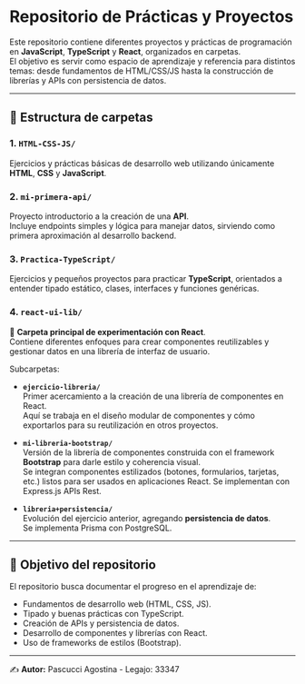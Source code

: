 # Repositorio de Prácticas y Proyectos

Este repositorio contiene diferentes proyectos y prácticas de programación en **JavaScript**, **TypeScript** y **React**, organizados en carpetas.  
El objetivo es servir como espacio de aprendizaje y referencia para distintos temas: desde fundamentos de HTML/CSS/JS hasta la construcción de librerías y APIs con persistencia de datos.

---

## 📂 Estructura de carpetas

### 1. `HTML-CSS-JS/`
Ejercicios y prácticas básicas de desarrollo web utilizando únicamente **HTML**, **CSS** y **JavaScript**.

### 2. `mi-primera-api/`
Proyecto introductorio a la creación de una **API**.  
Incluye endpoints simples y lógica para manejar datos, sirviendo como primera aproximación al desarrollo backend.

### 3. `Practica-TypeScript/`
Ejercicios y pequeños proyectos para practicar **TypeScript**, orientados a entender tipado estático, clases, interfaces y funciones genéricas.

### 4. `react-ui-lib/`
📌 **Carpeta principal de experimentación con React**.  
Contiene diferentes enfoques para crear componentes reutilizables y gestionar datos en una librería de interfaz de usuario.

Subcarpetas:
- **`ejercicio-libreria/`**  
  Primer acercamiento a la creación de una librería de componentes en React.  
  Aquí se trabaja en el diseño modular de componentes y cómo exportarlos para su reutilización en otros proyectos.

- **`mi-libreria-bootstrap/`**  
  Versión de la librería de componentes construida con el framework **Bootstrap** para darle estilo y coherencia visual.  
  Se integran componentes estilizados (botones, formularios, tarjetas, etc.) listos para ser usados en aplicaciones React.
  Se implementan con Express.js APIs Rest.
  
- **`libreria+persistencia/`**  
  Evolución del ejercicio anterior, agregando **persistencia de datos**.  
  Se implementa Prisma con PostgreSQL.

---

## 🚀 Objetivo del repositorio
El repositorio busca documentar el progreso en el aprendizaje de:
- Fundamentos de desarrollo web (HTML, CSS, JS).
- Tipado y buenas prácticas con TypeScript.
- Creación de APIs y persistencia de datos.
- Desarrollo de componentes y librerías con React.
- Uso de frameworks de estilos (Bootstrap).

---

✍️ **Autor:** Pascucci Agostina - Legajo: 33347
